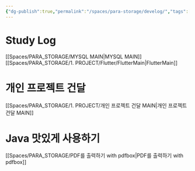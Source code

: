 ```yaml
---
{"dg-publish":true,"permalink":"/spaces/para-storage/develog/","tags":["gardenEntry"]}
---
```


# Study Log
[[Spaces/PARA_STORAGE/MYSQL MAIN\|MYSQL MAIN]]
[[Spaces/PARA_STORAGE/1. PROJECT/Flutter/FlutterMain\|FlutterMain]]

# 개인 프로젝트 건달
[[Spaces/PARA_STORAGE/1. PROJECT/개인 프로젝트 건달 MAIN\|개인 프로젝트 건달 MAIN]]

# Java 맛있게 사용하기
[[Spaces/PARA_STORAGE/PDF를 출력하기 with pdfbox\|PDF를 출력하기 with pdfbox]]